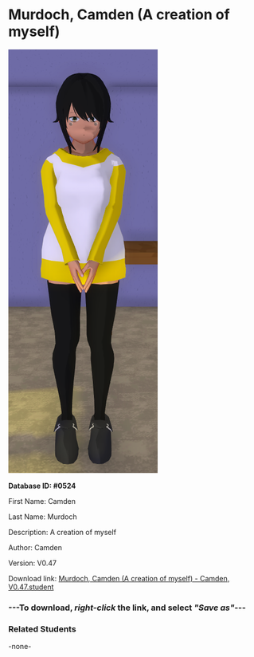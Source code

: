 # Murdoch, Camden (A creation of myself)

<img src="Files/Murdoch, Camden (A creation of myself).png" title="Murdoch, Camden (A creation of myself) - Camden, V0.47">

**Database ID: #0524**

First Name: Camden

Last Name: Murdoch

Description: A creation of myself

Author: Camden

Version: V0.47

Download link: <a href="https://raw.githubusercontent.com/Arbiter1223/Daigaku-Gurashi-Custom-Students/master/Students/Files/Murdoch%2C%20Camden%20(A%20creation%20of%20myself)%20-%20Camden%2C%20V0.47.student">Murdoch, Camden (A creation of myself) - Camden, V0.47.student</a>

### ---**To download, _right-click_ the link, and select _"Save as"_**---

### Related Students

-none-
